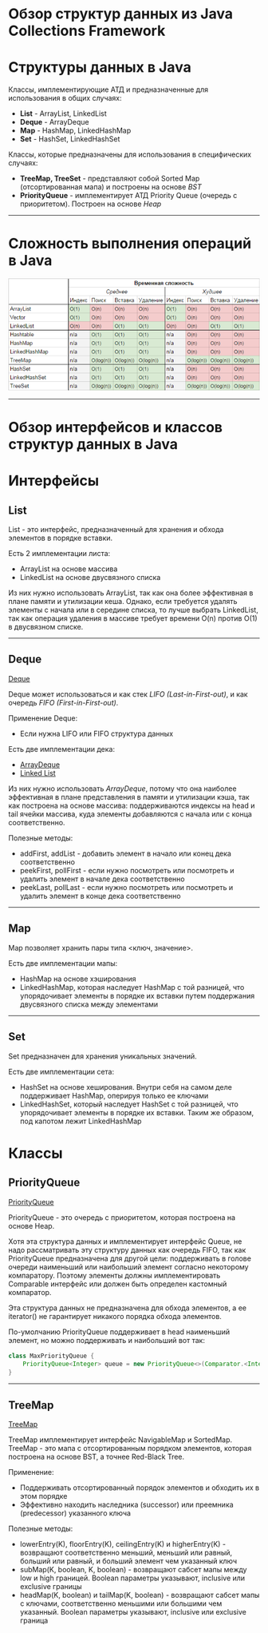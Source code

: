 # Обзор структур данных из Java Collections Framework

# Структуры данных в Java

Классы, имплементирующие АТД и предназначенные для использования в общих случаях:

- **List** - ArrayList, LinkedList
- **Deque** - ArrayDeque
- **Map** - HashMap, LinkedHashMap
- **Set** - HashSet, LinkedHashSet

Классы, которые предназначены для использования в специфических случаях:

- **TreeMap, TreeSet** - представляют собой Sorted Map (отсортированная мапа) и построены на основе *BST*
- **PriorityQueue** - имплементирует АТД Priority Queue (очередь с приоритетом). Построен на основе *Heap*

---

# Сложность выполнения операций в Java

![Complexity](assets/java_collections_complexity.png)

---

# Обзор интерфейсов и классов структур данных в Java

# Интерфейсы

## List

List - это интерфейс, предназначенный для хранения и обхода элементов в порядке вставки.

Есть 2 имплементации листа:

- ArrayList на основе массива
- LinkedList на основе двусвязного списка

Из них нужно использовать ArrayList, так как она более эффективная в плане памяти и утилизации кеша. Однако, если
требуется удалять элементы с начала или в середине списка, то лучше выбрать LinkedList, так как операция удаления в
массиве требует времени O(n) против O(1) в двусвязном списке.

---

## Deque

[Deque](https://docs.oracle.com/en/java/javase/11/docs/api/java.base/java/util/Deque.html)

Deque может использоваться и как стек *LIFO (Last-in-First-out)*, и как очередь *FIFO (First-in-First-out)*.

Применение Deque:

- Если нужна LIFO или FIFO структура данных

Есть две имплементации дека:

- [ArrayDeque](https://docs.oracle.com/en/java/javase/11/docs/api/java.base/java/util/ArrayDeque.html)
- [Linked List](https://docs.oracle.com/en/java/javase/11/docs/api/java.base/java/util/LinkedList.html)

Из них нужно использовать *ArrayDeque*, потому что она наиболее эффективная в плане представления в памяти и утилизации
кэша, так как построена на основе массива: поддерживаются индексы на head и tail ячейки массива, куда элементы
добавляются с начала или с конца соответственно.

Полезные методы:

- addFirst, addList - добавить элемент в начало или конец дека соответственно
- peekFirst, pollFirst - если нужно посмотреть или посмотреть и удалить элемент в начале дека соответственно
- peekLast, pollLast - если нужно посмотреть или посмотреть и удалить элемент в конце дека соответственно

---

## Map

Map позволяет хранить пары типа \<ключ, значение>.

Есть две имплементации мапы:

- HashMap на основе хэширования
- LinkedHashMap, которая наследует HashMap с той разницей, что упорядочивает элементы в порядке их вставки путем
  поддержания двусвязного списка между элементами

---

## Set

Set предназначен для хранения уникальных значений.

Есть две имплементации сета:

- HashSet на основе хеширования. Внутри себя на самом деле поддерживает HashMap, оперируя только ее ключами
- LinkedHashSet, который наследует HashSet с той разницей, что упорядочивает элементы в порядке их вставки. Таким же
  образом, под капотом лежит LinkedHashMap

# Классы

## PriorityQueue

[PriorityQueue](https://docs.oracle.com/en/java/javase/11/docs/api/java.base/java/util/PriorityQueue.html)

PriorityQueue - это очередь с приоритетом, которая построена на основе Heap.

Хотя эта структура данных и имплементирует интерфейс Queue, не надо рассматривать эту структуру данных как очередь FIFO,
так как PriorityQueue предназначена для другой цели: поддерживать в голове очереди наименьший или наибольший элемент
согласно некоторому компаратору. Поэтому элементы должны имплементировать Comparable интерфейс или должен быть определен
кастомный компаратор.

Эта структура данных не предназначена для обхода элементов, а ее iterator() не гарантирует никакого порядка обхода
элементов.

По-умолчанию PriorityQueue поддерживает в head наименьший элемент, но можно поддерживать и наибольший вот так:

```java
class MaxPriorityQueue {
    PriorityQueue<Integer> queue = new PriorityQueue<>(Comparator.<Integer>naturalOrder().reversed());
}
```

---

## TreeMap

[TreeMap](https://docs.oracle.com/en/java/javase/11/docs/api/java.base/java/util/TreeMap.html)

TreeMap имплементирует интерфейс NavigableMap и SortedMap. TreeMap - это мапа с отсортированным порядком элементов,
которая построена на основе BST, а точнее Red-Black Tree.

Применение:

- Поддерживать отсортированный порядок элементов и обходить их в этом порядке
- Эффективно находить наследника (successor) или преемника (predecessor) указанного ключа

Полезные методы:

- lowerEntry(K), floorEntry(K), ceilingEntry(K) и higherEntry(K) - возвращают соответственно меньший, меньший или
  равный, больший или равный, и больший элемент чем указанный ключ
- subMap(K, boolean, K, boolean) - возвращают сабсет мапы между low и high границей. Boolean параметры указывают,
  inclusive или exclusive границы
- headMap(K, boolean) и tailMap(K, boolean) - возвращают сабсет мапы с ключами, соответственно меньшими или большими чем
  указанный. Boolean параметры указывают, inclusive или exclusive граница
